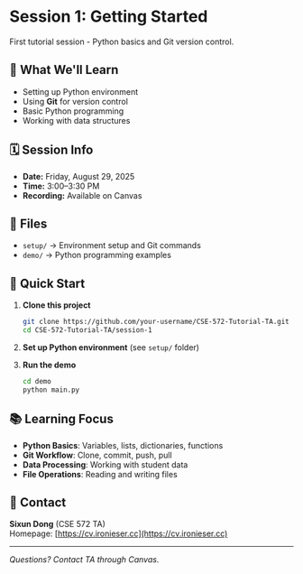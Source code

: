 # Session 1: Getting Started

First tutorial session - Python basics and Git version control.

## 📌 What We'll Learn
- Setting up Python environment  
- Using **Git** for version control  
- Basic Python programming  
- Working with data structures  

## 🗓 Session Info
- **Date:** Friday, August 29, 2025  
- **Time:** 3:00–3:30 PM  
- **Recording:** Available on Canvas  

## 📂 Files
- `setup/` → Environment setup and Git commands  
- `demo/` → Python programming examples  

## 🚀 Quick Start

1. **Clone this project**
   ```bash
   git clone https://github.com/your-username/CSE-572-Tutorial-TA.git
   cd CSE-572-Tutorial-TA/session-1
   ```

2. **Set up Python environment** (see `setup/` folder)

3. **Run the demo**
   ```bash
   cd demo
   python main.py
   ```

## 📚 Learning Focus
- **Python Basics**: Variables, lists, dictionaries, functions
- **Git Workflow**: Clone, commit, push, pull
- **Data Processing**: Working with student data
- **File Operations**: Reading and writing files

## 🔗 Contact
**Sixun Dong** (CSE 572 TA)  
Homepage: [https://cv.ironieser.cc](https://cv.ironieser.cc)

---

*Questions? Contact TA through Canvas.*
